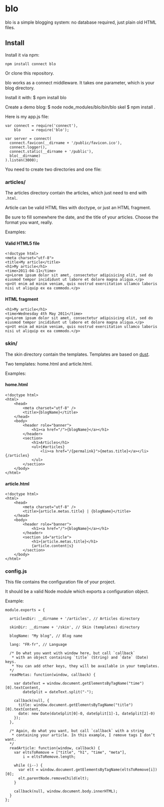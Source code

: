 # blo

blo is a simple blogging system: no database required, just plain old HTML files.

## Install

Install it via npm:

    npm install connect blo

Or clone this repository.

blo works as a connect middleware.
It takes one parameter, which is your blog directory.

Install it with:
    $ npm install blo

Create a demo blog:
    $ node node_modules/blo/bin/blo skel
    $ npm install .

Here is my app.js file:

    var connect = require('connect'),
        blo     = require('blo');
    
    var server = connect(
      connect.favicon(__dirname + '/public/favicon.ico'),
      connect.logger(),
      connect.static(__dirname + '/public'),
      blo(__dirname)
    ).listen(3000);

You need to create two directories and one file:

### articles/

The articles directory contain the articles, which just need to end with `.html`.

Article can be valid HTML files with doctype, or just an HTML fragment.

Be sure to fill somewhere the date, and the title of your articles. Choose the format you want, really.

Examples:

#### Valid HTML5 file

    <!doctype html>
    <meta charset="utf-8">
    <title>My article</title>
    <h1>My article</h1>
    <time>2011-04-11</time>
    <p>Lorem ipsum dolor sit amet, consectetur adipisicing elit, sed do eiusmod tempor incididunt ut labore et dolore magna aliqua.</p>
    <p>Ut enim ad minim veniam, quis nostrud exercitation ullamco laboris nisi ut aliquip ex ea commodo.</p>

#### HTML fragment

    <h1>My article</h1>
    <time>Wednesday 4th May 2011</time>
    <p>Lorem ipsum dolor sit amet, consectetur adipisicing elit, sed do eiusmod tempor incididunt ut labore et dolore magna aliqua.</p>
    <p>Ut enim ad minim veniam, quis nostrud exercitation ullamco laboris nisi ut aliquip ex ea commodo.</p>

### skin/

The skin directory contain the templates.
Templates are based on [dust](http://akdubya.github.com/dustjs/).

Two templates: home.html and article.html.

Examples:

#### home.html

    <!doctype html>
    <html>
    	<head>
    		<meta charset="utf-8" />
    		<title>{blogName}</title>
    	</head>
    	<body>
    		<header role="banner">
    			<h1><a href="/">{blogName}</a></h1>
    		</header>
    		<section>
    			<h1>Articles</h1>
    			<ul>{#articles}
    				<li><a href="/{permalink}">{metas.title}</a></li>{/articles}
    			</ul>
    		</section>
    	</body>
    </html>

#### article.html

    <!doctype html>
    <html>
    	<head>
    		<meta charset="utf-8" />
    		<title>{article.metas.title} | {blogName}</title>
    	</head>
    	<body>
    		<header role="banner">
    			<h1><a href="/">{blogName}</a></h1>
    		</header>
    		<section id="article">
    			<h1>{article.metas.title}</h1>
    			{article.content|s}
    		</section>
    	</body>
    </html>

### config.js

This file contains the configuration file of your project.

It should be a valid Node module which exports a configuration object.

Example:

    module.exports = {
      
      articlesDir: __dirname + '/articles', // Articles directory
      
      skinDir: __dirname + '/skin', // Skin (templates) directory
      
      blogName: "My blog", // Blog name
      
      lang: "FR-fr", // Language
      
      /* Do what you want with window here, but call `callback`
       * with an object containing `title` (String) and `date` (Date) keys.
       * You can add other keys, they will be available in your templates.
      */
      readMetas: function(window, callback) {
        
        var dateText = window.document.getElementsByTagName("time")[0].textContent,
            dateSplit = dateText.split("-");
        
        callback(null, {
          title: window.document.getElementsByTagName("title")[0].textContent,
          date: new Date(dateSplit[0]-0, dateSplit[1]-1, dateSplit[2]-0)
        });
      },
      
      /* Again, do what you want, but call `callback` with a string
       * containing your article. In this example, I remove tags I don’t want.
      */
      readArticle: function(window, callback) {
        var eltsToRemove = ["title", "h1", "time", "meta"],
            i = eltsToRemove.length;
        
        while (i--) {
          var elt = window.document.getElementsByTagName(eltsToRemove[i])[0];
          elt.parentNode.removeChild(elt);
        }
        
        callback(null, window.document.body.innerHTML);
      }
    };

